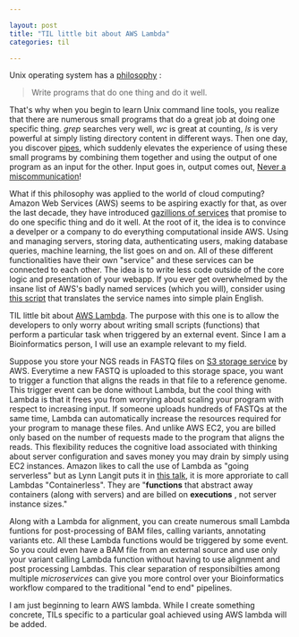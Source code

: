 ```yaml
---

layout: post
title: "TIL little bit about AWS Lambda"
categories: til

---
```


Unix operating system has a [philosophy](https://en.wikipedia.org/wiki/Unix_philosophy) :

> Write programs that do one thing and do it well.

That's why when you begin to learn Unix command line tools, you realize that there are numerous small programs that do a great job at doing one specific thing. *grep* searches very well, *wc* is great at counting, *ls* is very powerful at simply listing directory content in different ways. Then one day, you discover [pipes](https://en.wikipedia.org/wiki/Pipeline_(Unix)), which suddenly elevates the experience of using these small programs by combining them together and using the output of one program as an input for the other. Input goes in, output comes out, [Never a miscommunication](http://www.patheos.com/blogs/friendlyatheist/2011/03/25/tide-goes-in-tide-goes-out/)! 

What if this philosophy was applied to the world of cloud computing? Amazon Web Services (AWS) seems to be aspiring exactly for that, as over the last decade, they have introduced [gazillions of services](https://aws.amazon.com/) that promise to do one specific thing and do it well. At the root of it, the idea is to convince a develper or a company to do everything computational inside AWS. Using and managing servers, storing data, authenticating users, making database queries, machine learning, the list goes on and on. All of these different functionalities have their own "service" and these services can be connected to each other. The idea is to write less code outside of the core logic and presentation of your webapp. If you ever get overwhelmed by the insane list of AWS's badly named services (which you will), consider using [this script](https://gist.github.com/ideasasylum/2d7518611ffaacbc5061) that translates the service names into simple plain English. 

TIL little bit about [AWS Lambda](https://aws.amazon.com/documentation/lambda/). The purpose with this one is to allow the developers to only worry about writing small scripts (functions) that perform a particular task when triggered by an external event. Since I am a Bioinformatics person, I will use an example relevant to my field. 

Suppose you store your NGS reads in FASTQ files on [S3 storage service](https://aws.amazon.com/s3/) by AWS. Everytime a new FASTQ is uploaded to this storage space, you want to trigger a function that aligns the reads in that file to a reference genome. This trigger event can be done without Lambda, but the cool thing with Lambda is that it frees you from worrying about scaling your program with respect to increasing input. If someone uploads hundreds of FASTQs at the same time, Lambda can automatically increase the resources required for your program to manage these files. And unlike AWS EC2, you are billed only based on the number of requests made to the program that aligns the reads. This flexibility reduces the cognitive load associated with thinking about server configuration and saves money you may drain by simply using EC2 instances. Amazon likes to call the use of Lambda as "going serverless" but as Lynn Langit puts it in [this talk](https://www.youtube.com/watch?v=PgZ2dxnj734), it is more approriate to call Lambdas "Containerless". They are "**functions** that abstract away containers (along with servers) and are billed on **executions** , not server instance sizes." 

Along with a Lambda for alignment, you can create numerous small Lambda funtions for post-processing of BAM files, calling variants, annotating variants etc. All these Lambda functions would be triggered by some event. So you could even have a BAM file from an external source and use only your variant calling Lambda function without having to use alignment and post processing Lambdas. This clear separation of responsibilties among multiple *microservices* can give you more control over your Bioinformatics workflow compared to the traditional "end to end" pipelines. 

I am just beginning to learn AWS lambda. While I create something concrete, TILs specific to a particular goal achieved using AWS lambda will be added. 


